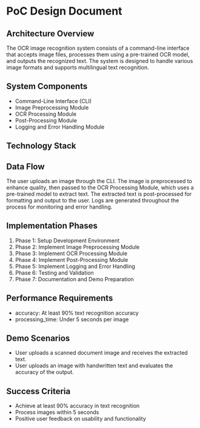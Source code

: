 # PoC Design Document

## Architecture Overview
The OCR image recognition system consists of a command-line interface that accepts image files, processes them using a pre-trained OCR model, and outputs the recognized text. The system is designed to handle various image formats and supports multilingual text recognition.

## System Components
- Command-Line Interface (CLI)
- Image Preprocessing Module
- OCR Processing Module
- Post-Processing Module
- Logging and Error Handling Module

## Technology Stack


## Data Flow
The user uploads an image through the CLI. The image is preprocessed to enhance quality, then passed to the OCR Processing Module, which uses a pre-trained model to extract text. The extracted text is post-processed for formatting and output to the user. Logs are generated throughout the process for monitoring and error handling.

## Implementation Phases
1. Phase 1: Setup Development Environment
2. Phase 2: Implement Image Preprocessing Module
3. Phase 3: Implement OCR Processing Module
4. Phase 4: Implement Post-Processing Module
5. Phase 5: Implement Logging and Error Handling
6. Phase 6: Testing and Validation
7. Phase 7: Documentation and Demo Preparation

## Performance Requirements
- accuracy: At least 90% text recognition accuracy
- processing_time: Under 5 seconds per image

## Demo Scenarios
- User uploads a scanned document image and receives the extracted text.
- User uploads an image with handwritten text and evaluates the accuracy of the output.

## Success Criteria
- Achieve at least 90% accuracy in text recognition
- Process images within 5 seconds
- Positive user feedback on usability and functionality
